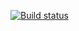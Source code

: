 [![Build status](https://ci.appveyor.com/api/projects/status/av1h1lxlj63yluo7?svg=true)](https://ci.appveyor.com/project/AsotikovAnton/ajs-homework-6-2)
